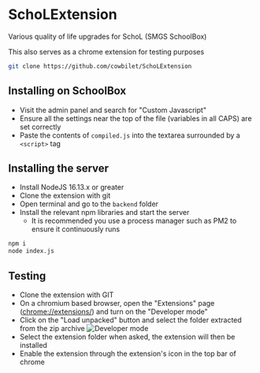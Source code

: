 # SchoLExtension

Various quality of life upgrades for SchoL (SMGS SchoolBox)

This also serves as a chrome extension for testing purposes

```bash
git clone https://github.com/cowbilet/SchoLExtension
```

## Installing on SchoolBox

- Visit the admin panel and search for "Custom Javascript"
- Ensure all the settings near the top of the file (variables in all CAPS) are set correctly
- Paste the contents of <code>compiled.js</code> into the textarea surrounded by a <code>\<script></code> tag


## Installing the server

- Install NodeJS 16.13.x or greater
- Clone the extension with git
- Open terminal and go to the <code>backend</code> folder
- Install the relevant npm libraries and start the server
    - It is recommended you use a process manager such as PM2 to ensure it continuously runs
```bash
npm i
node index.js
```

## Testing

- Clone the extension with GIT
- On a chromium based browser, open the "Extensions" page ([chrome://extensions/](chrome://extensions/)) and turn on the "Developer mode"
- Click on the "Load unpacked" button and select the folder extracted from the zip archive
![Developer mode](https://i.ibb.co/Sv0KKst/Chrome-Extensions.png)
- Select the extension folder when asked, the extension will then be installed
- Enable the extension through the extension's icon in the top bar of chrome
